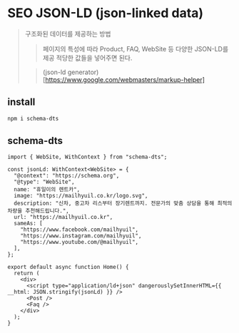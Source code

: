 # SEO JSON-LD (json-linked data)

> 구조화된 데이터를 제공하는 방법
>
> > 페이지의 특성에 따라 Product, FAQ, WebSite 등 다양한 JSON-LD를 제공 적당한 값들을 넣어주면 된다.
>
> > (json-ld generator)[https://www.google.com/webmasters/markup-helper]

## install

```sh
npm i schema-dts
```

## schema-dts

```tsx
import { WebSite, WithContext } from "schema-dts";

const jsonLd: WithContext<WebSite> = {
  "@context": "https://schema.org",
  "@type": "WebSite",
  name: "휴일이의 렌트카",
  image: "https://mailhyuil.co.kr/logo.svg",
  description: "신차, 중고차 리스부터 장기렌트까지. 전문가의 맞춤 상담을 통해 최적의 차량을 추천해드립니다.",
  url: "https://mailhyuil.co.kr",
  sameAs: [
    "https://www.facebook.com/mailhyuil",
    "https://www.instagram.com/mailhyuil",
    "https://www.youtube.com/@mailhyuil",
  ],
};

export default async function Home() {
  return (
    <div>
      <script type="application/ld+json" dangerouslySetInnerHTML={{ __html: JSON.stringify(jsonLd) }} />
      <Post />
      <Faq />
    </div>
  );
}
```
